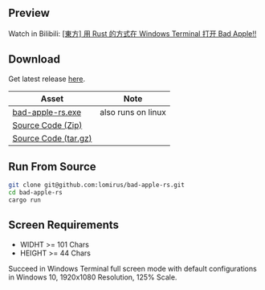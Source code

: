 ## Preview

Watch in Bilibili: [[東方] 用 Rust 的方式在 Windows Terminal 打开 Bad Apple!!](https://www.bilibili.com/video/BV1mo4y117Nb/)

## Download

Get latest release [here](https://github.com/lomirus/bad-apple-rs/releases).

|Asset|Note|
|---|---|
|[bad-apple-rs.exe](https://github.com/lomirus/bad-apple-rs/releases/download/v1.0.0/bad-apple-rs.exe)|also runs on linux|
|[Source Code (Zip)](https://github.com/lomirus/bad-apple-rs/archive/refs/tags/v1.0.0.zip)||
|[Source Code (tar.gz)](https://github.com/lomirus/bad-apple-rs/archive/refs/tags/v1.0.0.tar.gz)||
## Run From Source

```bash
git clone git@github.com:lomirus/bad-apple-rs.git
cd bad-apple-rs
cargo run
```

## Screen Requirements

- WIDHT >= 101 Chars
- HEIGHT >= 44 Chars

Succeed in Windows Terminal full screen mode with default configurations in Windows 10, 1920x1080 Resolution, 125% Scale.